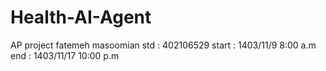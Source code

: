 # Health-AI-Agent
AP project
fatemeh masoomian
std : 402106529
start : 1403/11/9 8:00 a.m
end : 1403/11/17 10:00 p.m
